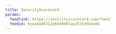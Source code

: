```yaml
---
title: SecurityScorecard
params:
  feedlink: https://securityscorecard.com/feed/
  feedid: 6eea0a06712eb849997ae253535b2e0b
---
```

